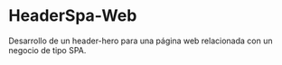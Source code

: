 # HeaderSpa-Web
Desarrollo de un header-hero para una página web relacionada con un negocio de tipo SPA.
